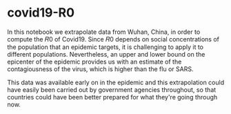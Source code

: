 # covid19-R0
In this notebook we extrapolate data from Wuhan, China, in order to compute the  𝑅0  of Covid19. 
Since  𝑅0  depends on social concentrations of the population that an epidemic targets, it is challenging 
to apply it to different populations. Nevertheless, an upper and lower bound on the epicenter of the epidemic 
provides us with an estimate of the contagiousness of the virus, which is higher than the flu or SARS. 

This data was available early on in the epidemic and this extrapolation could have easily been carried out by 
government agencies throughout, so that countries could have been better prepared for what they're going through now.
